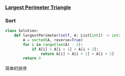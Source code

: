 ### [ Largest Perimeter Triangle](https://leetcode.com/problems/largest-perimeter-triangle/)


### Sort


```Python
class Solution:
    def largestPerimeter(self, A: List[int]) -> int:
        A = sorted(A, reverse=True)
        for i in range(len(A) - 2):
            if A[i] < A[i + 1] + A[i + 2]:
                return A[i] + A[i + 1] + A[i + 2]
        return 0
```

简单的排序